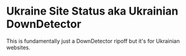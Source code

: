 # Ukraine Site Status aka Ukrainian DownDetector

This is fundamentally just a DownDetector ripoff but it's for Ukrainian websites.